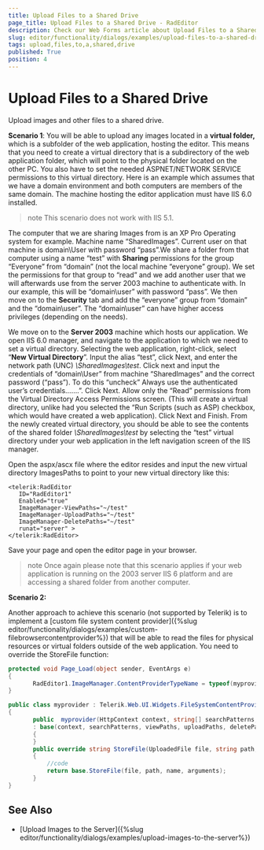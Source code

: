 ```yaml
---
title: Upload Files to a Shared Drive
page_title: Upload Files to a Shared Drive - RadEditor
description: Check our Web Forms article about Upload Files to a Shared Drive.
slug: editor/functionality/dialogs/examples/upload-files-to-a-shared-drive
tags: upload,files,to,a,shared,drive
published: True
position: 4
---
```


# Upload Files to a Shared Drive

Upload images and other files to a shared drive.

**Scenario 1**: You will be able to upload any images located in a **virtual folder,** which is a subfolder of the web application, hosting the editor. This means that you need to create a virtual directory that is a subdirectory of the web application folder, which will point to the physical folder located on the other PC. You also have to set the needed ASPNET/NETWORK SERVICE permissions to this virtual directory. Here is an example which assumes that we have a domain environment and both computers are members of the same domain. The machine hosting the editor application must have IIS 6.0 installed.

>note This scenario does not work with IIS 5.1.

The computer that we are sharing Images from is an XP Pro Operating system for example. Machine name “SharedImages”. Current user on that machine is domain\User with password “pass”.We share a folder from that computer using a name “test” with **Sharing** permissions for the group “Everyone” from “domain” (not the local machine “everyone” group). We set the permissions for that group to “read” and we add another user that we will afterwards use from the server 2003 machine to authenticate with. In our example, this will be “domain\user” with password “pass”. We then move on to the **Security** tab and add the “everyone” group from “domain” and the “domain\user”. The “domain\user” can have higher access privileges (depending on the needs).

We move on to the **Server 2003** machine which hosts our application. We open IIS 6.0 manager, and navigate to the application to which we need to set a virtual directory. Selecting the web application, right-click, select “**New Virtual Directory**”. Input the alias “test”, click Next, and enter the network path (UNC) *\\SharedImages\test*. Click next and input the credentials of “domain\User” from machine “SharedImages” and the correct password (“pass”). To do this “uncheck” Always use the authenticated user’s credentials…….”. Click Next. Allow only the “Read” permissions from the Virtual Directory Access Permissions screen. (This will create a virtual directory, unlike had you selected the “Run Scripts (such as ASP) checkbox, which would have created a web application). Click Next and Finish. From the newly created virtual directory, you should be able to see the contents of the shared folder *\\SharedImages\test* by selecting the “test” virtual directory under your web application in the left navigation screen of the IIS manager.

Open the aspx/ascx file where the editor resides and input the new virtual directory ImagesPaths to point to your new virtual directory like this:

````ASP.NET
<telerik:RadEditor
   ID="RadEditor1"
   Enabled="true"
   ImageManager-ViewPaths="~/test"
   ImageManager-UploadPaths="~/test"
   ImageManager-DeletePaths="~/test"
   runat="server" >
</telerik:RadEditor> 	
````


Save your page and open the editor page in your browser.

>note Once again please note that this scenario applies if your web application is running on the 2003 server IIS 6 platform and are accessing a shared folder from another computer.

**Scenario 2:**

Another approach to achieve this scenario (not supported by Telerik) is to implement a [custom file system content provider]({%slug editor/functionality/dialogs/examples/custom-filebrowsercontentprovider%}) that will be able to read the files for physical resources or virtual folders outside of the web application. You need to override the StoreFile function:

````C#
protected void Page_Load(object sender, EventArgs e)
{
	   RadEditor1.ImageManager.ContentProviderTypeName = typeof(myprovider).AssemblyQualifiedName;
}

public class myprovider : Telerik.Web.UI.Widgets.FileSystemContentProvider
{  
	   public  myprovider(HttpContext context, string[] searchPatterns, string[] viewPaths, string[] uploadPaths, string[] deletePaths, string selectedUrl, string selectedItemTag)
	   : base(context, searchPatterns, viewPaths, uploadPaths, deletePaths, selectedUrl, selectedItemTag)
	   {
	   }
	   public override string StoreFile(UploadedFile file, string path, string name, params string[] arguments)
	   {
		   //code
		   return base.StoreFile(file, path, name, arguments);
	   }
} 
````



## See Also

 * [Upload Images to the Server]({%slug editor/functionality/dialogs/examples/upload-images-to-the-server%})
